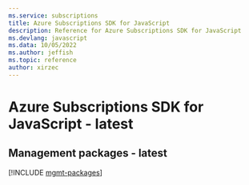 ```yaml
---
ms.service: subscriptions
title: Azure Subscriptions SDK for JavaScript
description: Reference for Azure Subscriptions SDK for JavaScript
ms.devlang: javascript
ms.data: 10/05/2022
ms.author: jeffish
ms.topic: reference
author: xirzec
---
```

# Azure Subscriptions SDK for JavaScript - latest

## Management packages - latest
[!INCLUDE [mgmt-packages](subscriptions-mgmt-index.md)]